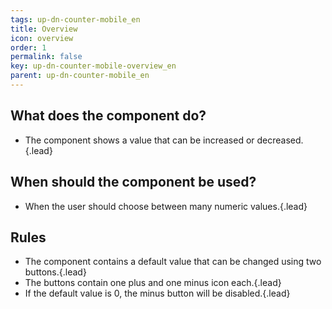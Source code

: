 ```yaml
---
tags: up-dn-counter-mobile_en
title: Overview
icon: overview
order: 1
permalink: false  
key: up-dn-counter-mobile-overview_en
parent: up-dn-counter-mobile_en
---
```


## What does the component do?
*   The component shows a value that can be increased or decreased.{.lead}

## When should the component be used?
*   When the user should choose between many numeric values.{.lead}

## Rules
*   The component contains a default value that can be changed using two buttons.{.lead}
*   The buttons contain one plus and one minus icon each.{.lead}
*   If the default value is 0, the minus button will be disabled.{.lead}

